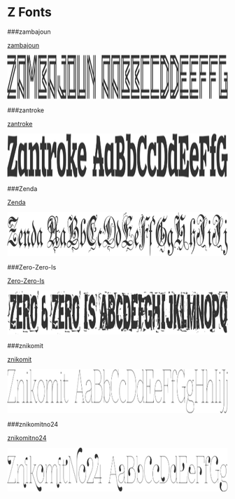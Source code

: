 # Z Fonts

###zambajoun

[zambajoun](../../Fonts/Z/zambajoun)

<img src="zambajoun.png" width="710" height="100" />

###zantroke

[zantroke](../../Fonts/Z/zantroke)

<img src="zantroke.png" width="710" height="100" />

###Zenda

[Zenda](../../Fonts/Z/Zenda)

<img src="Zenda.png" width="710" height="100" />

###Zero-Zero-Is

[Zero-Zero-Is](../../Fonts/Z/Zero-Zero-Is)

<img src="Zero-Zero-Is.png" width="710" height="100" />

###znikomit

[znikomit](../../Fonts/Z/znikomit)

<img src="znikomit.png" width="710" height="100" />

###znikomitno24

[znikomitno24](../../Fonts/Z/znikomitno24)

<img src="znikomitno24.png" width="710" height="100" />
